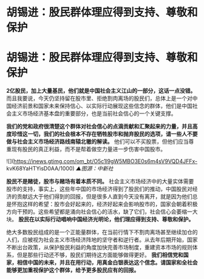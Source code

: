 # 胡锡进：股民群体理应得到支持、尊敬和保护

# 胡锡进：股民群体理应得到支持、尊敬和保护

**2亿股民，加上大量基民，他们就是中国社会主义江山的一部分，这话一点没错。**
而且我要说，今天仍坚持留在股市里、拒绝割肉离场的股民们，总体上是一个对中国经济前景和国家未来保持信心、以实际行动展现这些信念的群体，他们是中国社会主义市场经济基本盘的重要部分，也是当前社会信心的一个关键支撑。

**我们的党和政府很清楚这个群体对社会信心的点滴贡献和汇聚起来的力量，并且高度珍惜这一切，我们的社会根本不存在牺牲股市和抛弃股民的选项，请一些人不要做与社会主义市场经济路线南辕北辙的解读。**
他们可以不买股票，但他们应当尊重现有股民的真正利益，而不是帮着做空力量进一步伤害中国股市。

![](https://inews.gtimg.com/om_bt/O5c1l9gW5MBO3E0s6m4sV9VQD4JFFx-
kvK68YaHTYisD0AA/1000) _▲图源：中新社_

**股民不是赌徒，股市与赌场有着本质不同。**
社会主义市场经济中的大量实体需要股市的支持，事实上，这些年中国的市场经济得到了股民们的推动，中国股民对经济的贡献远大于他们得到的回报，但是很多人直到今天没有离开，就是因为他们总是怀抱这样的希望：股市会好起来的，经济好起来会影响股市的，国家会朝着积极方向干预的。这些希望都是涌向社会信心的活水，缺了它们，社会信心会萎缩一大块。
**股民在以实际行动唱响中国经济光明论，他们理应得到支持、尊敬和保护。**

绝大多数股民组成的是一个正能量群体，在当前行情下不割肉离场甚至继续加仓的人们，应被视为社会主义市场经济阵地的坚守者和逆行者。从去年后期开始，国家不断出台政策，从保护股民利益的角度加快完善市场制度，重建资本市场的规则体系，但是那些行动还不够，股民们期待这方面能够做得更好。
**我们相信党和国家，相信中国的未来，并且在用行动，用真金白银表达这个信念。请国家和全社会能够更加重视保护这个群体，给予更多股民应有的回报。**

